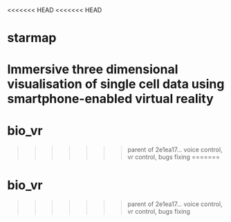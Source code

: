 <<<<<<< HEAD
<<<<<<< HEAD
# starmap
Immersive three dimensional visualisation of single cell data using smartphone-enabled virtual reality
=======
# bio_vr
>>>>>>> parent of 2e1ea17... voice control, vr control, bugs fixing
=======
# bio_vr
>>>>>>> parent of 2e1ea17... voice control, vr control, bugs fixing
